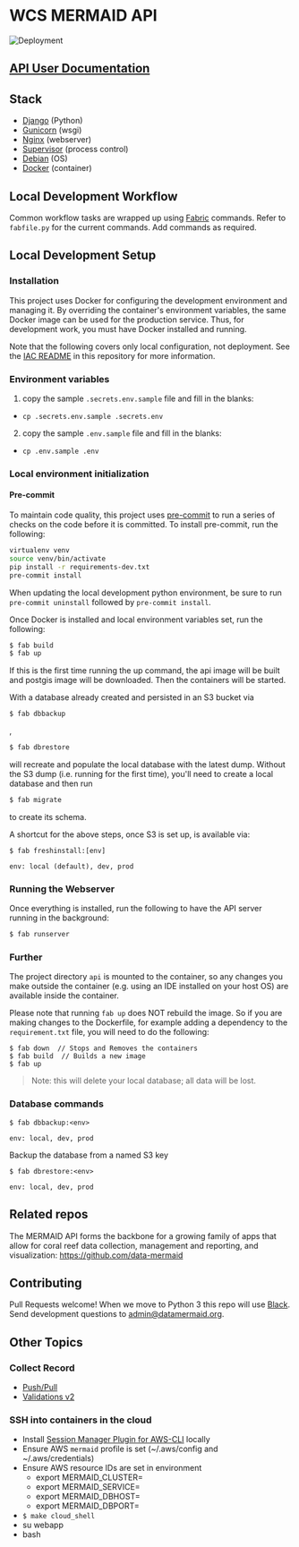 # WCS MERMAID API

![Deployment](https://github.com/data-mermaid/mermaid-api/actions/workflows/deploy-cdk.yml/badge.svg)

## [API User Documentation](https://mermaid-api.readthedocs.io/)

## Stack

- [Django](https://www.djangoproject.com/) (Python)
- [Gunicorn](https://gunicorn.org/) (wsgi)
- [Nginx](https://www.nginx.com/) (webserver)
- [Supervisor](http://supervisord.org/) (process control)
- [Debian](https://www.debian.org/releases/stretch/) (OS)
- [Docker](https://www.docker.com/) (container)

## Local Development Workflow

Common workflow tasks are wrapped up using [Fabric](http://www.fabfile.org/) commands. Refer to `fabfile.py` for the 
current commands. Add commands as required.

## Local Development Setup

### Installation

This project uses Docker for configuring the development environment and managing it. By overriding the container's 
environment variables, the same Docker image can be used for the production service. Thus, for development work, you
 must have Docker installed and running. 
 
Note that the following covers only local configuration, not deployment. See the 
[IAC README](iac/README.md) in this repository for more information.
 
### Environment variables

1. copy the sample `.secrets.env.sample` file and fill in the blanks: 
- `cp .secrets.env.sample .secrets.env`

2. copy the sample `.env.sample` file and fill in the blanks: 
- `cp .env.sample .env`

### Local environment initialization

#### Pre-commit

To maintain code quality, this project uses [pre-commit](https://pre-commit.com/) to run a series of checks on the code before it is committed. To install pre-commit, run the following:

```sh
virtualenv venv
source venv/bin/activate
pip install -r requirements-dev.txt
pre-commit install
```

When updating the local development python environment, be sure to run `pre-commit uninstall` followed by `pre-commit install`.

Once Docker is installed and local environment variables set, run the following:

```sh
$ fab build
$ fab up
```

If this is the first time running the up command, the api image will be built and postgis image will be downloaded. 
Then the containers will be started. 

With a database already created and persisted in an S3 bucket via 
```sh
$ fab dbbackup
``` 
,
```sh
$ fab dbrestore
``` 
will recreate and populate the local database with the latest dump. Without the S3 dump (i.e. running for the first time),
 you'll need to create a local database and then run 
 ```sh
$ fab migrate
``` 
to create its schema.

A shortcut for the above steps, once S3 is set up, is available via:

```
$ fab freshinstall:[env]

env: local (default), dev, prod
```

### Running the Webserver

Once everything is installed, run the following to have the API server running in the background:

```sh
$ fab runserver
```

### Further

The project directory `api` is mounted to the container, so any changes you make outside the container (e.g. using 
an IDE installed on your host OS) are available inside the container.

Please note that running `fab up` does NOT rebuild the image. So if you are making changes to the Dockerfile, for 
example adding a dependency to the `requirement.txt` file, you will need to do the following:

```
$ fab down  // Stops and Removes the containers
$ fab build  // Builds a new image
$ fab up
```

> Note: this will delete your local database; all data will be lost.

### Database commands

```
$ fab dbbackup:<env>

env: local, dev, prod
```

Backup the database from a named S3 key

```
$ fab dbrestore:<env>

env: local, dev, prod
```

## Related repos

The MERMAID API forms the backbone for a growing family of apps that allow for coral reef data collection, 
management and reporting, and visualization:
https://github.com/data-mermaid

## Contributing

Pull Requests welcome! When we move to Python 3 this repo will use [Black](https://black.readthedocs.io/en/stable/). Send development questions to 
admin@datamermaid.org.


## Other Topics

### Collect Record

* [Push/Pull](src/api/resources/sync/README.md)
* [Validations v2](src/api/submission/validations2/README.md)

### SSH into containers in the cloud

- Install [Session Manager Plugin for AWS-CLI](https://docs.aws.amazon.com/systems-manager/latest/userguide/session-manager-working-with-install-plugin.html) locally
- Ensure AWS `mermaid` profile is set (~/.aws/config and ~/.aws/credentials)
- Ensure AWS resource IDs are set in environment
  - export MERMAID_CLUSTER=
  - export MERMAID_SERVICE=
  - export MERMAID_DBHOST=
  - export MERMAID_DBPORT=
- `$ make cloud_shell`
- su webapp
- bash
